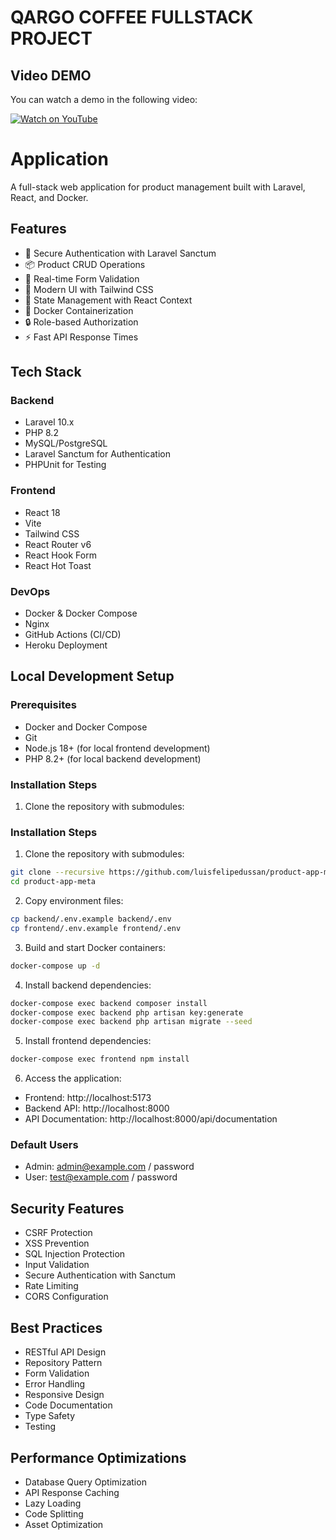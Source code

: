 # QARGO COFFEE FULLSTACK PROJECT 

## Video DEMO

You can watch a demo in the following video:

[![Watch on YouTube](https://img.shields.io/badge/YouTube-Video-red?logo=youtube)](https://youtu.be/L_iTivTDBXg)

# Application

A full-stack web application for product management built with Laravel, React, and Docker.

## Features

- 🔐 Secure Authentication with Laravel Sanctum
- 📦 Product CRUD Operations
- 🚀 Real-time Form Validation
- 🎨 Modern UI with Tailwind CSS
- 🔄 State Management with React Context
- 🐳 Docker Containerization
- 🔒 Role-based Authorization
- ⚡ Fast API Response Times

## Tech Stack

### Backend
- Laravel 10.x
- PHP 8.2
- MySQL/PostgreSQL
- Laravel Sanctum for Authentication
- PHPUnit for Testing

### Frontend
- React 18
- Vite
- Tailwind CSS
- React Router v6
- React Hook Form
- React Hot Toast

### DevOps
- Docker & Docker Compose
- Nginx
- GitHub Actions (CI/CD)
- Heroku Deployment

## Local Development Setup

### Prerequisites
- Docker and Docker Compose
- Git
- Node.js 18+ (for local frontend development)
- PHP 8.2+ (for local backend development)

### Installation Steps

1. Clone the repository with submodules:

### Installation Steps

1. Clone the repository with submodules:

```bash
git clone --recursive https://github.com/luisfelipedussan/product-app-meta.git
cd product-app-meta
```

2. Copy environment files:

```bash
cp backend/.env.example backend/.env
cp frontend/.env.example frontend/.env
```

3. Build and start Docker containers:

```bash
docker-compose up -d
```


4. Install backend dependencies:

```bash
docker-compose exec backend composer install
docker-compose exec backend php artisan key:generate
docker-compose exec backend php artisan migrate --seed
```


5. Install frontend dependencies:

```bash
docker-compose exec frontend npm install
```


6. Access the application:
- Frontend: http://localhost:5173
- Backend API: http://localhost:8000
- API Documentation: http://localhost:8000/api/documentation

### Default Users
- Admin: admin@example.com / password
- User: test@example.com / password


## Security Features

- CSRF Protection
- XSS Prevention
- SQL Injection Protection
- Input Validation
- Secure Authentication with Sanctum
- Rate Limiting
- CORS Configuration

## Best Practices

- RESTful API Design
- Repository Pattern
- Form Validation
- Error Handling
- Responsive Design
- Code Documentation
- Type Safety
- Testing

## Performance Optimizations

- Database Query Optimization
- API Response Caching
- Lazy Loading
- Code Splitting
- Asset Optimization
